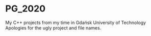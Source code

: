 # PG_2020
My C++ projects from my time in Gdańsk University of Technology
Apologies for the ugly project and file names.
